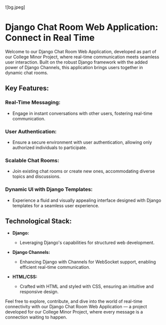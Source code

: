![bg.jpeg]
# Django Chat Room Web Application: Connect in Real Time

Welcome to our Django Chat Room Web Application, developed as part of our College Minor Project, where real-time communication meets seamless user interaction. Built on the robust Django framework with the added power of Django Channels, this application brings users together in dynamic chat rooms.

## Key Features:

### Real-Time Messaging:
- Engage in instant conversations with other users, fostering real-time communication.

### User Authentication:
- Ensure a secure environment with user authentication, allowing only authorized individuals to participate.

### Scalable Chat Rooms:
- Join existing chat rooms or create new ones, accommodating diverse topics and discussions.

### Dynamic UI with Django Templates:
- Experience a fluid and visually appealing interface designed with Django templates for a seamless user experience.

## Technological Stack:

- **Django:**
  - Leveraging Django's capabilities for structured web development.

- **Django Channels:**
  - Enhancing Django with Channels for WebSocket support, enabling efficient real-time communication.

- **HTML/CSS:**
  - Crafted with HTML and styled with CSS, ensuring an intuitive and responsive design.


Feel free to explore, contribute, and dive into the world of real-time connectivity with our Django Chat Room Web Application — a project developed for our College Minor Project, where every message is a connection waiting to happen.


